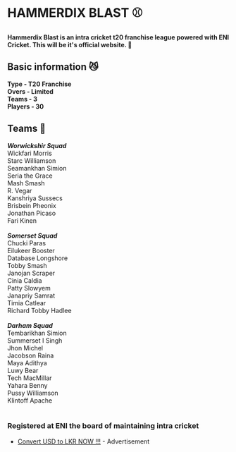 # HAMMERDIX BLAST ⚾
**Hammerdix Blast is an intra cricket t20 franchise league powered with ENI Cricket. This will be it's official website. 🏏**

## Basic information 😼
**Type - T20 Franchise**
<br>
**Overs - Limited**
<br>
**Teams - 3**
<br>
**Players - 30**

## Teams 🤹
***Worwickshir Squad***
<br>
Wickfari Morris
<br>
Starc Williamson
<br>
Seamankhan Simion
<br>
Seria the Grace
<br>
Mash Smash
<br>
R. Vegar
<br>
Kanshriya Sussecs
<br>
Brisbein Pheonix
<br>
Jonathan Picaso
<br>
Fari Kinen
<br>
<br>
***Somerset Squad***
<br>
Chucki Paras
<br>
Eilukeer Booster
<br>
Database Longshore
<br>
Tobby Smash
<br>
Janojan Scraper
<br>
Cinia Caldia
<br>
Patty Slowyem
<br>
Janapriy Samrat
<br>
Timia Catlear
<br>
Richard Tobby Hadlee
<br>
<br>
***Darham Squad***
<br>
Tembarikhan Simion
<br>
Summerset I Singh
<br>
Jhon Michel
<br>
Jacobson Raina
<br>
Maya Adithya
<br>
Luwy Bear
<br>
Tech MacMillar
<br>
Yahara Benny
<br>
Pussy Williamson
<br>
Klintoff Apache
<br>
<br>
### Registered at ENI the board of maintaining intra cricket
- [Convert USD to LKR NOW !!!](https://migarabhanu.github.io/USD-to-LKR) - Advertisement
